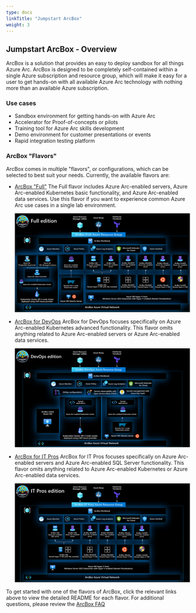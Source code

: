 ```yaml
---
type: docs
linkTitle: "Jumpstart ArcBox"
weight: 3
---
```


## Jumpstart ArcBox - Overview

ArcBox is a solution that provides an easy to deploy sandbox for all things Azure Arc. ArcBox is designed to be completely self-contained within a single Azure subscription and resource group, which will make it easy for a user to get hands-on with all available Azure Arc technology with nothing more than an available Azure subscription.

### Use cases

- Sandbox environment for getting hands-on with Azure Arc
- Accelerator for Proof-of-concepts or pilots
- Training tool for Azure Arc skills development
- Demo environment for customer presentations or events
- Rapid integration testing platform

### ArcBox "Flavors"

ArcBox comes in multiple "flavors", or configurations, which can be selected to best suit your needs. Currently, the available flavors are:

- [ArcBox "Full"](https://azurearcjumpstart.io/azure_jumpstart_arcbox/Full)
    The Full flavor includes Azure Arc-enabled servers, Azure Arc-enabled Kubernetes basic functionality, and Azure Arc-enabled data services. Use this flavor if you want to experience common Azure Arc use cases in a single lab environment.

    ![ArcBox architecture diagram](./arch_full.png)

- [ArcBox for DevOps](https://azurearcjumpstart.io/azure_jumpstart_arcbox/DevOps)
    ArcBox for DevOps focuses specifically on Azure Arc-enabled Kubernetes advanced functionality. This flavor omits anything related to Azure Arc-enabled servers or Azure Arc-enabled data services.

    ![ArcBox for DevOps architecture diagram](./arch_devops.png)

- [ArcBox for IT Pros](https://azurearcjumpstart.io/azure_jumpstart_arcbox/ITPro)
    ArcBox for IT Pros focuses specifically on Azure Arc-enabled servers and Azure Arc-enabled SQL Server functionality. This flavor omits anything related to Azure Arc-enabled Kubernetes or Azure Arc-enabled data services.

    ![ArcBox for IT Pros architecture diagram](./arch_itpro.png)

To get started with one of the flavors of ArcBox, click the relevant links above to view the detailed README for each flavor. For additional questions, please review the [ArcBox FAQ](https://azurearcjumpstart.io/azure_jumpstart_arcbox/FAQ/_index.md)
